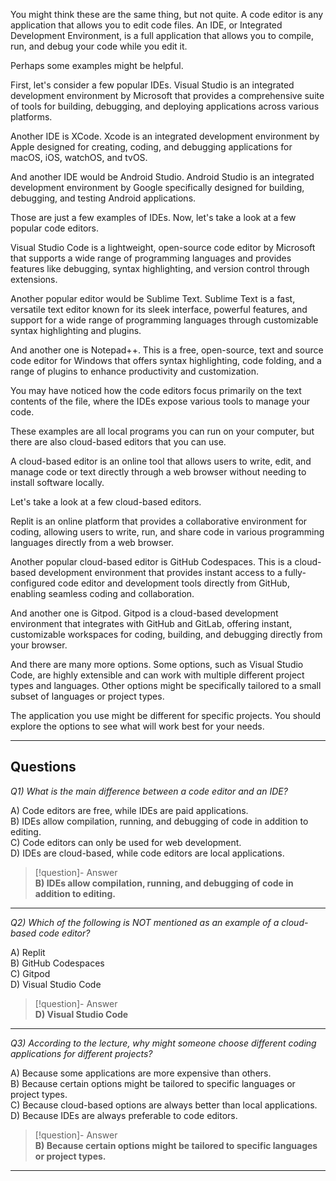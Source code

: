 You might think these are the same thing, but not quite. A code editor is any application that allows you to edit code files. An IDE, or Integrated Development Environment, is a full application that allows you to compile, run, and debug your code while you edit it.

Perhaps some examples might be helpful.

First, let's consider a few popular IDEs. Visual Studio is an integrated development environment by Microsoft that provides a comprehensive suite of tools for building, debugging, and deploying applications across various platforms.

Another IDE is XCode. Xcode is an integrated development environment by Apple designed for creating, coding, and debugging applications for macOS, iOS, watchOS, and tvOS.

And another IDE would be Android Studio. Android Studio is an integrated development environment by Google specifically designed for building, debugging, and testing Android applications.

Those are just a few examples of IDEs. Now, let's take a look at a few popular code editors.

Visual Studio Code is a lightweight, open-source code editor by Microsoft that supports a wide range of programming languages and provides features like debugging, syntax highlighting, and version control through extensions.

Another popular editor would be Sublime Text. Sublime Text is a fast, versatile text editor known for its sleek interface, powerful features, and support for a wide range of programming languages through customizable syntax highlighting and plugins.

And another one is Notepad++. This is a free, open-source, text and source code editor for Windows that offers syntax highlighting, code folding, and a range of plugins to enhance productivity and customization.

You may have noticed how the code editors focus primarily on the text contents of the file, where the IDEs expose various tools to manage your code.

These examples are all local programs you can run on your computer, but there are also cloud-based editors that you can use.

A cloud-based editor is an online tool that allows users to write, edit, and manage code or text directly through a web browser without needing to install software locally.

Let's take a look at a few cloud-based editors.

Replit is an online platform that provides a collaborative environment for coding, allowing users to write, run, and share code in various programming languages directly from a web browser.

Another popular cloud-based editor is GitHub Codespaces. This is a cloud-based development environment that provides instant access to a fully-configured code editor and development tools directly from GitHub, enabling seamless coding and collaboration.

And another one is Gitpod. Gitpod is a cloud-based development environment that integrates with GitHub and GitLab, offering instant, customizable workspaces for coding, building, and debugging directly from your browser.

And there are many more options. Some options, such as Visual Studio Code, are highly extensible and can work with multiple different project types and languages. Other options might be specifically tailored to a small subset of languages or project types.

The application you use might be different for specific projects. You should explore the options to see what will work best for your needs.

---

## Questions
*Q1) What is the main difference between a code editor and an IDE?*

A) Code editors are free, while IDEs are paid applications.  
B) IDEs allow compilation, running, and debugging of code in addition to editing.  
C) Code editors can only be used for web development.  
D) IDEs are cloud-based, while code editors are local applications.  

> [!question]- Answer  
> **B) IDEs allow compilation, running, and debugging of code in addition to editing.**  

---

*Q2) Which of the following is NOT mentioned as an example of a cloud-based code editor?*

A) Replit  
B) GitHub Codespaces  
C) Gitpod  
D) Visual Studio Code  

> [!question]- Answer  
> **D) Visual Studio Code**  

---

*Q3) According to the lecture, why might someone choose different coding applications for different projects?*

A) Because some applications are more expensive than others.  
B) Because certain options might be tailored to specific languages or project types.  
C) Because cloud-based options are always better than local applications.  
D) Because IDEs are always preferable to code editors.  

> [!question]- Answer  
> **B) Because certain options might be tailored to specific languages or project types.**  

---